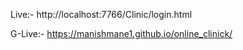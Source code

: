 Live:- http://localhost:7766/Clinic/login.html


G-Live:-  https://manishmane1.github.io/online_clinick/
